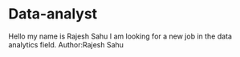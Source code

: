 # Data-analyst
Hello my name is Rajesh Sahu
I am looking for a new job in the data analytics field.
Author:Rajesh Sahu
